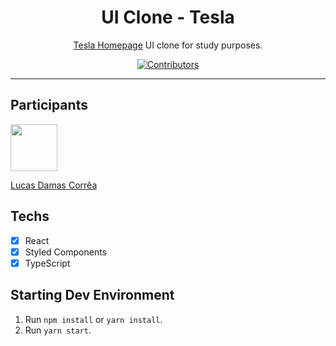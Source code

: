 <h1 align="center">
UI Clone - Tesla
</h1>

<p align="center"><a href="https://tesla.com">Tesla Homepage</a> UI clone for study purposes.</p>

<p align="center">
  <a href="https://github.com/rocketseat-content/youtube-clone-tesla-homepage/graphs/contributors">
    <img src="https://img.shields.io/github/contributors/rocketseat-content/youtube-clone-tesla-homepage?color=%236633cc&logoColor=%236633cc&style=flat" alt="Contributors">
  </a>
</p>

<hr>

## Participants

[<img src="https://avatars0.githubusercontent.com/u/43253778?s=460&u=f138158cf95d0df8552334f367769b0d232e4fb0&v=4" width="75px;"/>](https://github.com/lucasdcorrea1)

[Lucas Damas Corrêa](https://github.com/lucasdcorre1)

## Techs

- [x] React
- [x] Styled Components
- [x] TypeScript

## Starting Dev Environment

1. Run `npm install` or `yarn install`.<br />
2. Run `yarn start`.<br />
